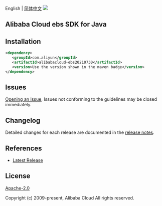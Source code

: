 English | [简体中文](README-CN.md)
![](https://aliyunsdk-pages.alicdn.com/icons/AlibabaCloud.svg)

## Alibaba Cloud ebs SDK for Java

## Installation

```xml
<dependency>
   <groupId>com.aliyun</groupId>
   <artifactId>alibabacloud-ebs20210730</artifactId>
   <version>Use the version shown in the maven badge</version>
</dependency>
```

## Issues
[Opening an Issue](https://github.com/aliyun/alibabacloud-java-async-sdk/issues/new), Issues not conforming to the guidelines may be closed immediately.

## Changelog
Detailed changes for each release are documented in the [release notes](./ChangeLog.txt).

## References
* [Latest Release](https://github.com/aliyun/alibabacloud-async-java-sdk/)

## License
[Apache-2.0](http://www.apache.org/licenses/LICENSE-2.0)

Copyright (c) 2009-present, Alibaba Cloud All rights reserved.